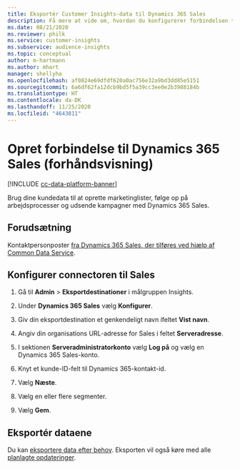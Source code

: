 ```yaml
---
title: Eksportér Customer Insights-data til Dynamics 365 Sales
description: Få mere at vide om, hvordan du konfigurerer forbindelsen til Dynamics 365 Sales.
ms.date: 08/21/2020
ms.reviewer: philk
ms.service: customer-insights
ms.subservice: audience-insights
ms.topic: conceptual
author: m-hartmann
ms.author: mhart
manager: shellyha
ms.openlocfilehash: af0824e69dfdf620a0ac756e32a9bd3dd85e5151
ms.sourcegitcommit: 6a6df62fa12dcb9bd5f5a39cc3ee0e2b3988184b
ms.translationtype: HT
ms.contentlocale: da-DK
ms.lasthandoff: 11/25/2020
ms.locfileid: "4643811"
---
```

# <a name="connector-for-dynamics-365-sales-preview"></a>Opret forbindelse til Dynamics 365 Sales (forhåndsvisning)

[!INCLUDE [cc-data-platform-banner](../includes/cc-data-platform-banner.md)]

Brug dine kundedata til at oprette marketinglister, følge op på arbejdsprocesser og udsende kampagner med Dynamics 365 Sales.

## <a name="prerequisite"></a>Forudsætning

Kontaktpersonposter [fra Dynamics 365 Sales, der tilføres ved hjælp af Common Data Service](connect-power-query.md).

## <a name="configure-the-connector-for-sales"></a>Konfigurer connectoren til Sales

1. Gå til **Admin** > **Eksportdestinationer** i målgruppen Insights.

1. Under **Dynamics 365 Sales** vælg **Konfigurer**.

1. Giv din eksportdestination et genkendeligt navn ifeltet **Vist navn**.

1. Angiv din organisations URL-adresse for Sales i feltet **Serveradresse**.

1. I sektionen **Serveradministratorkonto** vælg **Log på** og vælg en Dynamics 365 Sales-konto.

1. Knyt et kunde-ID-felt til Dynamics 365-kontakt-id.

1. Vælg **Næste**.

1. Vælg en eller flere segmenter.

1. Vælg **Gem**.

## <a name="export-the-data"></a>Eksportér dataene

Du kan [eksportere data efter behov](export-destinations.md). Eksporten vil også køre med alle [planlagte opdateringer](system.md#schedule-tab).
